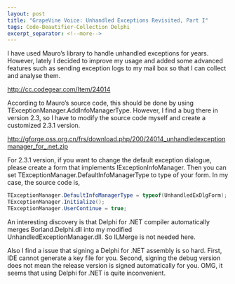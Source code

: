 ```yaml
---
layout: post
title: "GrapeVine Voice: Unhandled Exceptions Revisited, Part I"
tags: Code-Beautifier-Collection Delphi
excerpt_separator: <!--more-->
---
```

I have used Mauro’s library to handle unhandled exceptions for years. However, lately I decided to improve my usage and added some advanced features such as sending exception logs to my mail box so that I can collect and analyse them.

http://cc.codegear.com/Item/24014

According to Mauro’s source code, this should be done by using TExceptionManager.AddInfoManagerType. However, I find a bug there in version 2.3, so I have to modify the source code myself and create a customized 2.3.1 version.

http://gforge.oss.org.cn/frs/download.php/200/24014_unhandledexceptionmanager_for_.net.zip

For 2.3.1 version, if you want to change the default exception dialogue, please create a form that implements IExceptionInfoManager. Then you can set TExceptionManager.DefaultInfoManagerType to type of your form. In my case, the source code is,

``` csharp
TExceptionManager.DefaultInfoManagerType = typeof(UnhandledExDlgForm);
TExceptionManager.Initialize();
TExceptionManager.UserContinue = true;
```

An interesting discovery is that Delphi for .NET compiler automatically merges Borland.Delphi.dll into my modified UnhandledExceptionManager.dll. So ILMerge is not needed here.

Also I find a issue that signing a Delphi for .NET assembly is so hard. First, IDE cannot generate a key file for you. Second, signing the debug version does not mean the release version is signed automatically for you. OMG, it seems that using Delphi for .NET is quite inconvenient.
<!--more-->
